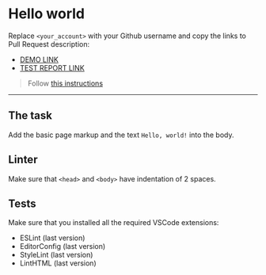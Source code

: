# Hello world

Replace `<your_account>` with your Github username and copy the links to Pull Request description:

- [DEMO LINK](https://Zubyk-Yaroslav/layout_hello-world.github.io/layout_hello-world/)
- [TEST REPORT LINK](https://Zubyk-Yaroslav/layout_hello-world.github.io/layout_hello-world/report/html_report/)

> Follow [this instructions](https://mate-academy.github.io/layout_task-guideline/#how-to-solve-the-layout-tasks-on-github)

---

## The task

Add the basic page markup and the text `Hello, world!` into the body.

## Linter

Make sure that `<head>` and `<body>` have indentation of 2 spaces.

## Tests

Make sure that you installed all the required VSCode extensions:

- ESLint (last version)
- EditorConfig (last version)
- StyleLint (last version)
- LintHTML (last version)
